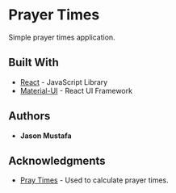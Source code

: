 # Prayer Times

Simple prayer times application.

## Built With

* [React](https://reactjs.org/) - JavaScript Library
* [Material-UI](https://material-ui.com/) - React UI Framework

## Authors

* **Jason Mustafa**

## Acknowledgments

* [Pray Times](http://praytimes.org/) - Used to calculate prayer times.